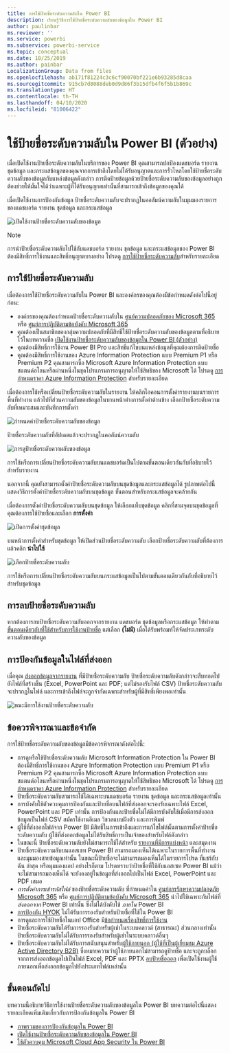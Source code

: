 ```yaml
---
title: การใช้ป้ายชื่อระดับความลับใน Power BI
description: เรียนรู้วิธีการใช้ป้ายชื่อระดับความลับของข้อมูลใน Power BI
author: paulinbar
ms.reviewer: ''
ms.service: powerbi
ms.subservice: powerbi-service
ms.topic: conceptual
ms.date: 10/25/2019
ms.author: painbar
LocalizationGroup: Data from files
ms.openlocfilehash: ab171f81224c3c6cf90070bf221e6b93285d8caa
ms.sourcegitcommit: 915cb7d8088deb0d9d86f3b15dfb4f6f5b1b869c
ms.translationtype: HT
ms.contentlocale: th-TH
ms.lasthandoff: 04/10/2020
ms.locfileid: "81006422"
---
```

# <a name="apply-data-sensitivity-labels-in-power-bi-preview"></a>ใช้ป้ายชื่อระดับความลับใน Power BI (ตัวอย่าง)

เมื่อเปิดใช้งานป้ายชื่อระดับความลับในบริการของ Power BI คุณสามารถปกป้องแดชบอร์ด รายงาน ชุดข้อมูล และกระแสข้อมูลของคุณจากการเข้าถึงโดยไม่ได้รับอนุญาตและการรั่วไหลโดยใช้ป้ายชื่อระดับความลับของข้อมูลกับแหล่งข้อมูลดังกล่าว การติดป้ายข้อมูลด้วยป้ายชื่อระดับความลับของข้อมูลอย่างถูกต้องช่วยให้มั่นใจได้ว่าเฉพาะผู้ที่ได้รับอนุญาตเท่านั้นที่สามารถเข้าถึงข้อมูลของคุณได้

เมื่อเปิดใช้งานการป้องกันข้อมูล ป้ายชื่อระดับความลับจะปรากฏในคอลัมน์ความลับในมุมมองรายการของแดชบอร์ด รายงาน ชุดข้อมูล และกระแสข้อมูล

![เปิดใช้งานป้ายชื่อระดับความลับของข้อมูล](media/service-security-apply-data-sensitivity-labels/apply-data-sensitivity-labels-01.png)

> [!NOTE]
> การนำป้ายชื่อระดับความลับไปใช้กับแดชบอร์ด รายงาน ชุดข้อมูล และกระแสข้อมูลของ Power BI ต้องมีสิทธิ์การใช้งานและสิทธิ์อนุญาตบางอย่าง โปรดดู [การใช้ป้ายชื่อระดับความลับ](#applying-sensitivity-labels)สำหรับรายละเอียด

## <a name="applying-sensitivity-labels"></a>การใช้ป้ายชื่อระดับความลับ

เมื่อต้องการใช้ป้ายชื่อระดับความลับใน Power BI และองค์กรของคุณต้องมีข้อกำหนดดังต่อไปนี้อยู่ก่อน:

* องค์กรของคุณต้องกำหนดป้ายชื่อระดับความลับใน [ศูนย์ความปลอดภัยของ Microsoft 365](https://security.microsoft.com/) หรือ [ศูนย์การปฏิบัติตามข้อบังคับ Microsoft 365](https://compliance.microsoft.com/)
* คุณต้องเป็นสมาชิกของกลุ่มความปลอดภัยที่มีสิทธิ์ใช้ป้ายชื่อระดับความลับของข้อมูลตามที่อธิบายไว้ในบทความชื่อ [เปิดใช้งานป้ายชื่อระดับความลับของข้อมูลใน Power BI (ตัวอย่าง)](../admin/service-security-enable-data-sensitivity-labels.md#enable-data-sensitivity-labels)
* คุณต้องมีสิทธิ์การใช้งาน Power BI Pro และสิทธิ์แก้ไขบนแหล่งข้อมูลที่คุณต้องการติดป้ายชื่อ 
* คุณต้องมีสิทธิ์การใช้งานของ Azure Information Protection แบบ Premium P1 หรือ Premium P2 คุณสามารถซื้อ Microsoft Azure Information Protection แบบสแตนด์อโลนหรือผ่านหนึ่งในชุดโปรแกรมการอนุญาตให้ใช้สิทธิของ Microsoft ได้ โปรดดู [การกำหนดราคา Azure Information Protection](https://azure.microsoft.com/pricing/details/information-protection/) สำหรับรายละเอียด

เมื่อต้องการใช้หรือเปลี่ยนป้ายชื่อระดับความลับในรายงาน ให้คลิกไอคอนการตั้งค่ารายงานบนรายการพื้นที่ทำงาน แล้วไปที่ส่วนความลับของข้อมูลในบานหน้าต่างการตั้งค่าด้านข้าง เลือกป้ายชื่อระดับความลับที่เหมาะสมและบันทึกการตั้งค่า

![กำหนดค่าป้ายชื่อระดับความลับของข้อมูล](media/service-security-apply-data-sensitivity-labels/apply-data-sensitivity-labels-02.png)

ป้ายชื่อระดับความลับที่อัปเดตแล้วจะปรากฏในคอลัมน์ความลับ 

![การดูป้ายชื่อระดับความลับของข้อมูล](media/service-security-apply-data-sensitivity-labels/apply-data-sensitivity-labels-03.png)

การใช้หรือการเปลี่ยนป้ายชื่อระดับความลับบนแดชบอร์ดเป็นไปตามขั้นตอนเดียวกันกับที่อธิบายไว้สำหรับรายงาน 

นอกจากนี้ คุณยังสามารถตั้งค่าป้ายชื่อระดับความลับบนชุดข้อมูลและกระแสข้อมูลได้ รูปภาพต่อไปนี้แสดงวิธีการตั้งค่าป้ายชื่อระดับความลับบนชุดข้อมูล ขั้นตอนสำหรับกระแสข้อมูลจะคล้ายกัน

เมื่อต้องการตั้งค่าป้ายชื่อระดับความลับบนชุดข้อมูล ให้เลือกแท็บชุดข้อมูล คลิกที่สามจุดบนชุดข้อมูลที่คุณต้องการใช้ป้ายชื่อและเลือก **การตั้งค่า**

![เปิดการตั้งค่าชุดข้อมูล](media/service-security-apply-data-sensitivity-labels/apply-data-sensitivity-labels-05.png)

บนหน้าการตั้งค่าสำหรับชุดข้อมูล ให้เปิดส่วนป้ายชื่อระดับความลับ เลือกป้ายชื่อระดับความลับที่ต้องการ แล้วคลิก **นำไปใช้**

![เลือกป้ายชื่อระดับความลับ](media/service-security-apply-data-sensitivity-labels/apply-data-sensitivity-labels-06.png)

การใช้หรือการเปลี่ยนป้ายชื่อระดับความลับบนกระแสข้อมูลเป็นไปตามขั้นตอนเดียวกันกับที่อธิบายไว้สำหรับชุดข้อมูล

## <a name="removing-sensitivity-labels"></a>การลบป้ายชื่อระดับความลับ
หากต้องการลบป้ายชื่อระดับความลับออกจากรายงาน แดชบอร์ด ชุดข้อมูลหรือกระแสข้อมูล ให้ทำตาม[ขั้นตอนเดียวกับที่ใช้สำหรับการใช้งานป้ายชื่อ](#applying-sensitivity-labels) แต่เลือก **(ไม่มี)** เมื่อได้รับพร้อมท์ให้จัดประเภทระดับความลับของข้อมูล 

## <a name="data-protection-in-exported-files"></a>การป้องกันข้อมูลในไฟล์ที่ส่งออก

เมื่อคุณ [ส่งออกข้อมูลจากรายงาน](https://docs.microsoft.com/power-bi/consumer/end-user-export) ที่มีป้ายชื่อระดับความลับ ป้ายชื่อระดับความลับดังกล่าวจะสืบทอดไปยังไฟล์ที่สร้างขึ้น (Excel, PowerPoint และ PDF; แต่ไม่รองรับไฟล์ CSV) ป้ายชื่อระดับความลับจะปรากฏในไฟล์ และการเข้าถึงไฟล์จะถูกจำกัดเฉพาะสำหรับผู้ที่มีสิทธิ์เพียงพอเท่านั้น

![ขณะมีการใช้งานป้ายชื่อระดับความลับ](media/service-security-apply-data-sensitivity-labels/apply-data-sensitivity-labels-04b.png)

## <a name="considerations-and-limitations"></a>ข้อควรพิจารณาและข้อจำกัด

การใช้ป้ายชื่อระดับความลับของข้อมูลมีข้อควรพิจารณาดังต่อไปนี้:

* การดูหรือใช้ป้ายชื่อระดับความลับ Microsoft Information Protection ใน Power BI ต้องมีสิทธิ์การใช้งานของ Azure Information Protection แบบ Premium P1 หรือ Premium P2 คุณสามารถซื้อ Microsoft Azure Information Protection แบบสแตนด์อโลนหรือผ่านหนึ่งในชุดโปรแกรมการอนุญาตให้ใช้สิทธิของ Microsoft ได้ โปรดดู [การกำหนดราคา Azure Information Protection](https://azure.microsoft.com/pricing/details/information-protection/) สำหรับรายละเอียด
* ป้ายชื่อระดับความลับสามารถใช้ได้เฉพาะบนแดชบอร์ด รายงาน ชุดข้อมูล และกระแสข้อมูลเท่านั้น
* การบังคับใช้ตัวควบคุมการป้องกันและป้ายชื่อบนไฟล์ที่ส่งออกจะรองรับเฉพาะไฟล์ Excel, PowerPoint และ PDF เท่านั้น การป้องกันและป้ายชื่อไม่ได้มีการบังคับใช้เมื่อมีการส่งออกข้อมูลเป็นไฟล์ CSV สมัครใช้งานอีเมล วิชวลแบบฝังตัว และการพิมพ์
* ผู้ใช้ที่ส่งออกไฟล์จาก Power BI มีสิทธิ์ในการเข้าถึงและการแก้ไขไฟล์นั้นตามการตั้งค่าป้ายชื่อระดับความลับ ผู้ใช้ที่ส่งออกข้อมูลไม่ได้รับสิทธิ์การเป็นเจ้าของสำหรับไฟล์ดังกล่าว 
* ในขณะนี้ ป้ายชื่อระดับความลับยังไม่สามารถใช้ได้สำหรับ [รายงานที่มีการแบ่งหน้า]( https://docs.microsoft.com/power-bi/paginated-reports-report-builder-power-bi) และสมุดงาน 
* ป้ายชื่อระดับความลับบนแอสเซท Power BI สามารถมองเห็นได้เฉพาะในรายการพื้นที่ทำงานและมุมมองสายข้อมูลเท่านั้น ในขณะนี้ป้ายชื่อจะไม่สามารถมองเห็นได้ในรายการโปรด ที่แชร์กับฉัน ล่าสุด หรือมุมมองแอป อย่างไรก็ตาม โปรดทราบว่าป้ายชื่อที่ใช้กับแอสเซท Power BI แม้ว่าจะไม่สามารถมองเห็นได้ จะยังคงอยู่ในข้อมูลที่ส่งออกไปเป็นไฟล์ Excel, PowerPoint และ PDF เสมอ
* *การตั้งค่าการเข้ารหัสไฟล์* ของป้ายชื่อระดับความลับ ที่กำหนดค่าใน [ศูนย์การรักษาความปลอดภัย Microsoft 365](https://security.microsoft.com/) หรือ [ศูนย์การปฏิบัติตามข้อบังคับ Microsoft 365](https://compliance.microsoft.com/) นำไปใช้เฉพาะกับไฟล์ที่ *ส่งออกจาก* Power BI เท่านั้น ซึ่งไม่ได้บังคับใช้ *ภายใน* Power BI
* [การป้องกัน HYOK](https://docs.microsoft.com/azure/information-protection/configure-adrms-restrictions) ไม่ได้รับการรองรับสำหรับป้ายชื่อที่ใช้ใน Power BI
* การดูและการใช้ป้ายชื่อในแอป Office มี[ข้อกำหนดเรื่องสิทธิ์การใช้งาน](https://docs.microsoft.com/microsoft-365/compliance/get-started-with-sensitivity-labels#subscription-and-licensing-requirements-for-sensitivity-labels)
* ป้ายชื่อระดับความลับได้รับการรองรับสำหรับผู้เช่าในระบบคลาวด์ (สาธารณะ) ส่วนกลางเท่านั้น ป้ายชื่อระดับความลับไม่ได้รับการรองรับสำหรับผู้เช่าในระบบคลาวด์อื่นๆ
* ป้ายชื่อระดับความลับไม่ได้รับการสนับสนุนสำหรับ[ผู้ใช้ภายนอก (ผู้ใช้ที่เป็นผู้เยี่ยมชม Azure Active Directory B2B)](../service-admin-azure-ad-b2b.md) ซึ่งหมายความว่าผู้ใช้ภายนอกไม่สามารถดูป้ายชื่อ และจะถูกบล็อกจากการส่งออกข้อมูลไปเป็นไฟล์ Excel, PDF และ PPTX [ลบป้ายชื่อออก](#removing-sensitivity-labels) เพื่อเปิดใช้งานผู้ใช้ภายนอกเพื่อส่งออกข้อมูลไปยังประเภทไฟล์เหล่านั้น

## <a name="next-steps"></a>ขั้นตอนถัดไป

บทความนี้อธิบายวิธีการใช้งานป้ายชื่อระดับความลับของข้อมูลใน Power BI บทความต่อไปนี้แสดงรายละเอียดเพิ่มเติมเกี่ยวกับการป้องกันข้อมูลใน Power BI 

* [ภาพรวมของการป้องกันข้อมูลใน Power BI](../admin/service-security-data-protection-overview.md)
* [เปิดใช้งานป้ายชื่อระดับความลับของข้อมูลใน Power BI](../admin/service-security-enable-data-sensitivity-labels.md)
* [ใช้ตัวควบคุม Microsoft Cloud App Security ใน Power BI](../admin/service-security-using-microsoft-cloud-app-security-controls.md)